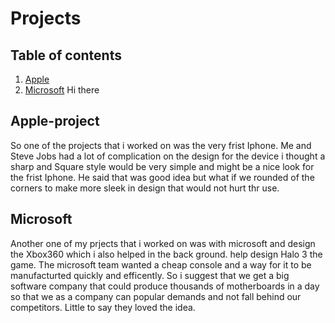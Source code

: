# Projects

## Table of contents

1. [Apple](#apple-project)
2. [Microsoft](#microsoft)
Hi there
   
## Apple-project

So one of the projects that i worked on was the very frist Iphone. Me and Steve Jobs had a lot of complication on the design for the device i thought a sharp and Square style would be very simple and might be a nice look for the frist Iphone. He said that was good idea but what if we rounded of the corners to make more sleek in design that would not hurt thr use.

## Microsoft

Another one of my prjects that i worked on was with microsoft and design the Xbox360 which i also helped in the back ground. help design Halo 3 the game. The microsoft team wanted a cheap console and a way for it to be manufacturted quickly and efficently. So i suggest that we get a big software company that could produce thousands of motherboards in a day so that we as a company can popular demands and not fall behind our competitors. Little to say they loved the idea.

